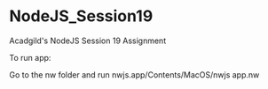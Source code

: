 # NodeJS_Session19
Acadgild's NodeJS Session 19 Assignment

To run app:

Go to the nw folder and run nwjs.app/Contents/MacOS/nwjs app.nw
